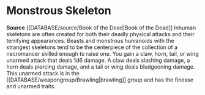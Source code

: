 ﻿---
id: '202'
name: Monstrous Skeleton
rarity: Common
source: '[[DATABASE/source/Book of the Dead|Book of the Dead]]'
type: Heritage

---
# Monstrous Skeleton

**Source** [[DATABASE/source/Book of the Dead|Book of the Dead]]
Inhuman skeletons are often created for both their deadly physical attacks and their terrifying appearances. Beasts and monstrous humanoids with the strangest skeletons tend to be the centerpiece of the collection of a necromancer skilled enough to raise one. You gain a claw, horn, tail, or wing unarmed attack that deals 1d6 damage. A claw deals slashing damage, a horn deals piercing damage, and a tail or wing deals bludgeoning damage. This unarmed attack is in the [[DATABASE/weapongroup/Brawling|brawling]] group and has the finesse and unarmed traits.